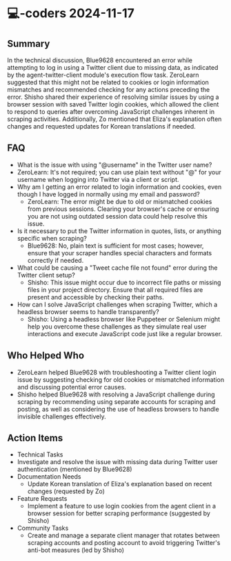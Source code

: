 # 💻-coders 2024-11-17

## Summary
 In the technical discussion, Blue9628 encountered an error while attempting to log in using a Twitter client due to missing data, as indicated by the agent-twitter-client module's execution flow task. ZeroLearn suggested that this might not be related to cookies or login information mismatches and recommended checking for any actions preceding the error. Shisho shared their experience of resolving similar issues by using a browser session with saved Twitter login cookies, which allowed the client to respond to queries after overcoming JavaScript challenges inherent in scraping activities. Additionally, Zo mentioned that Eliza's explanation often changes and requested updates for Korean translations if needed.

## FAQ
 - What is the issue with using "@username" in the Twitter user name?
  - ZeroLearn: It's not required; you can use plain text without "@" for your username when logging into Twitter via a client or script.
- Why am I getting an error related to login information and cookies, even though I have logged in normally using my email and password?
  - ZeroLearn: The error might be due to old or mismatched cookies from previous sessions. Clearing your browser's cache or ensuring you are not using outdated session data could help resolve this issue.
- Is it necessary to put the Twitter information in quotes, lists, or anything specific when scraping?
  - Blue9628: No, plain text is sufficient for most cases; however, ensure that your scraper handles special characters and formats correctly if needed.
- What could be causing a "Tweet cache file not found" error during the Twitter client setup?
  - Shisho: This issue might occur due to incorrect file paths or missing files in your project directory. Ensure that all required files are present and accessible by checking their paths.
- How can I solve JavaScript challenges when scraping Twitter, which a headless browser seems to handle transparently?
  - Shisho: Using a headless browser like Puppeteer or Selenium might help you overcome these challenges as they simulate real user interactions and execute JavaScript code just like a regular browser.

## Who Helped Who
 - ZeroLearn helped Blue9628 with troubleshooting a Twitter client login issue by suggesting checking for old cookies or mismatched information and discussing potential error causes.
- Shisho helped Blue9628 with resolving a JavaScript challenge during scraping by recommending using separate accounts for scraping and posting, as well as considering the use of headless browsers to handle invisible challenges effectively.

## Action Items
 - Technical Tasks
  - Investigate and resolve the issue with missing data during Twitter user authentication (mentioned by Blue9628)
- Documentation Needs
  - Update Korean translation of Eliza's explanation based on recent changes (requested by Zo)
- Feature Requests
  - Implement a feature to use login cookies from the agent client in a browser session for better scraping performance (suggested by Shisho)
- Community Tasks
  - Create and manage a separate client manager that rotates between scraping accounts and posting account to avoid triggering Twitter's anti-bot measures (led by Shisho)

